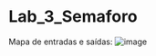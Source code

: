 # Lab_3_Semaforo
Mapa de entradas e saídas:
![image](https://github.com/user-attachments/assets/8a43c2bc-44b0-4641-9429-e5811dae0ffe)

